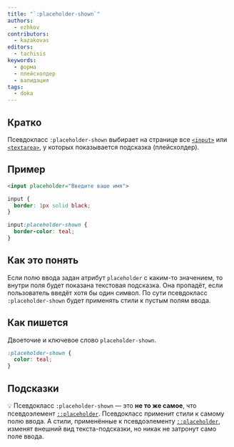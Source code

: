```yaml
---
title: "`:placeholder-shown`"
authors:
  - ezhkov
contributors:
  - kazakovas
editors:
  - tachisis
keywords:
  - форма
  - плейсхолдер
  - валидация
tags:
  - doka
---
```


## Кратко

Псевдокласс `:placeholder-shown` выбирает на странице все [`<input>`](/html/input/) или [`<textarea>`](/html/textarea/), у которых показывается подсказка (плейсхолдер).

## Пример

```html
<input placeholder="Введите ваше имя">
```

```css
input {
  border: 1px solid black;
}

input:placeholder-shown {
  border-color: teal;
}
```

## Как это понять

Если полю ввода задан атрибут `placeholder` с каким-то значением, то внутри поля будет показана текстовая подсказка. Она пропадёт, если пользователь введёт хотя бы один символ. По сути псевдокласс `:placeholder-shown` будет применять стили к пустым полям ввода.

## Как пишется

Двоеточие и ключевое слово `placeholder-shown`.

```css
:placeholder-shown {
  color: teal;
}
```

## Подсказки

💡 Псевдокласс `:placeholder-shown` — это **не то же самое**, что псевдоэлемент [`::placeholder`](/css/placeholder/). Псевдокласс применит стили к самому полю ввода. А стили, применённые к псевдоэлементу [`::placeholder`](/css/placeholder/), изменят внешний вид текста-подсказки, но никак не затронут само поле ввода.
